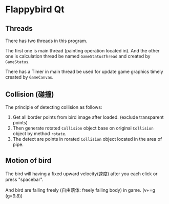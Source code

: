 # Flappybird Qt

## Threads

There has two threads in this program.

The first one is main thread (painting operation located in).
And the other one is calculation thread be named `GameStatusThread` and created by `GameStatus`.

There has a Timer in main thread be used for update game graphics timely created by `GameCanvas`.

## Collision (碰撞)

The principle of detecting collision as follows:

1. Get all border points from bird image after loaded. (exclude transparent points)
2. Then generate rotated `Collision` object base on original `Collision` object by method `rotate`.
3. The detect are points in rorated `Collision` object located in the area of pipe.

## Motion of bird

The bird will having a fixed upward velocity(速度) after you each click or press "spacebar".

And bird are falling freely (自由落体: freely falling body) in game. (v+=g (g=9.8))
